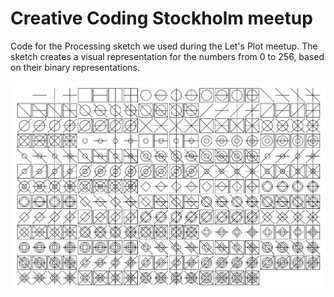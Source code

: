 # Creative Coding Stockholm meetup

Code for the Processing sketch we used during the Let's Plot meetup.
The sketch creates a visual representation for the numbers from 0 to 256, 
based on their binary representations.


![](/processing/sketch_binaryNumbers/export.png)
